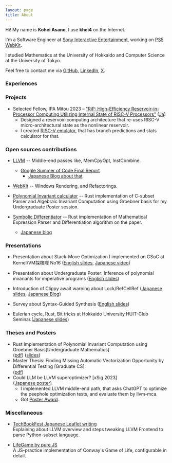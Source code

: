 ```yaml
---
layout: page
title: About
---
```



Hi! My name is **Kohei Asano**, I use **khei4** on the Internet.

I'm a Software Engineer at [Sony Interactive Entertainment](https://sonyinteractive.com/en/), working on [PS5 WebKit](https://www.playstation.com/en-us/oss/ps5/webkit/).

I studied Mathematics at the University of Hokkaido and Computer Science at the University of Tokyo.

Feel free to contact me via [GitHub](https://github.com/khei4), [LinkedIn](https://www.linkedin.com/in/kohei-asano-8082881b2/), [X](https://x.com/khei4444).

### Experiences

### Projects

- Selected Fellow, IPA Mitou 2023 – ["RiP: High-Efficiency Reservoir-in-Processor Computing Utilizing Internal State of RISC-V Processors"](https://www.ipa.go.jp/en/it-talents/mitou/target-reservoir-computing-2023.html) ([Ja](https://www.ipa.go.jp/jinzai/mitou/target/2023_reservoir/gaiyou_tg-1.html))
  - Designed a reservoir-computing architecture that re-uses RISC-V micro-architectural state as the nonlinear reservoir.
  - I created [RISC-V emulator](https://github.com/Reservoir-In-Processor/rip-sim), that has branch predictions and stats calculator for that.

### Open sources contributions

- [LLVM](https://github.com/llvm/llvm-project/commits/main/?author=khei4) -- Middle-end passes like, MemCpyOpt, InstCombine.
  - [Google Summer of Code Final Report](https://www.khei4.com/gsoc2023/)
    - [Japanese Blog about that](https://crowpenguin.hatenablog.com/entry/2023/12/18/022055)

- [WebKit](https://github.com/WebKit/WebKit) -- Windows Rendering, and Refactorings.

- [Polynomial Invariant calculator](https://github.com/khei4/poly_inv) -- Rust implementation of C-subset Parser and Algebraic Invariant Computation using Groebner basis for my Undergraduate Poster session.

- [Symbolic Differentiator](https://github.com/khei4/sym_diff) -- Rust implementation of Mathematical Expression Parser and Differentiation algorithm on the paper.
  - [Japanese blog](https://qiita.com/KoheiAsano/items/943c66e226ec8f44d106)

### Presentations

- Presentation about Stack-Move Optimization I implemented on GSoC at Kernel/VM探検隊 No16 ([English slides](pdf/rust_move_optimization.pdf), [Japanese video](https://www.youtube.com/live/1OQDfsq6uTE?feature=shared&t=6538))

- Presentation about Undergraduate Poster: Inference of polynomial invariants for imperative programs ([English slides](pdf/bachelor_poly_inv.pdf))

- Introduction of Clippy await warning about Lock/RefCellRef ([Japanese slides](https://drive.google.com/file/d/1HeiQAV4bf1CPV6ceNoI55MgcwGamfmnW/view), [Japanese Blog](https://www.estie.jp/blog/entry/2022/08/01/160827))

- Survey about Syntax-Guided Synthesis ([English slides](https://drive.google.com/file/d/1Cd6t8GlnZU5p7USnUyfaD2w-x9hmYgqD/view?usp=sharing))

- Eulerian cycle, Rust, Bit tricks at Hokkaido University HUIT-Club Seminar.([Japanese slides](pdf/euler_rust_bit.pdf))

### Theses and Posters

- Rust Implementation of Polynomial Invariant Computation using Groebner Basis[Undergraduate Mathematics] <br>
   ([pdf](pdf/thesis_physics_bachelor_lanczos_spinors.pdf))
   ([slides](pdf/thesis_physics_bachelor_lanczos_spinors.pdf))
- Master Thesis: Finding Missing Automatic Vectorization Opportunity by
Diﬀerential Testing [Graduate CS] <br>
   ([pdf](pdf/master_thesis.pdf))
- Could LLM be LLVM superoptimizer? [xSig 2023]<br>
   ([Japanese poster](pdf/xSIGasano.pdf))
  - I implemented LLVM middle-end path, that asks ChatGPT to optimize the peephole optimization tests, and evaluate them by llvm-mca.
  - Got [Poster Award](https://xsig.ipsj.or.jp/2023/).

### Miscellaneous

- [TechBookFest Japanese Leaflet writing](https://techbookfest.org/event/tbf06/circle/61900008)
   <br> Explaining about LLVM overview and steps tweaking LLVM Frontend to parse Python-subset language.

- [LifeGame by pure JS](https://hei-7b848.firebaseapp.com/bokulife/index.html) <br> A JS-practice implementation of Conway's Game of Life, configurable in detail.
